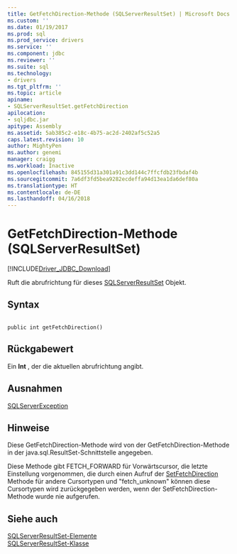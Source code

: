 ```yaml
---
title: GetFetchDirection-Methode (SQLServerResultSet) | Microsoft Docs
ms.custom: ''
ms.date: 01/19/2017
ms.prod: sql
ms.prod_service: drivers
ms.service: ''
ms.component: jdbc
ms.reviewer: ''
ms.suite: sql
ms.technology:
- drivers
ms.tgt_pltfrm: ''
ms.topic: article
apiname:
- SQLServerResultSet.getFetchDirection
apilocation:
- sqljdbc.jar
apitype: Assembly
ms.assetid: 5ab385c2-e18c-4b75-ac2d-2402af5c52a5
caps.latest.revision: 10
author: MightyPen
ms.author: genemi
manager: craigg
ms.workload: Inactive
ms.openlocfilehash: 845155d31a301a91c3dd144c7ffcfdb23fbdaf4b
ms.sourcegitcommit: 7a6df3fd5bea9282ecdeffa94d13ea1da6def80a
ms.translationtype: HT
ms.contentlocale: de-DE
ms.lasthandoff: 04/16/2018
---
```

# <a name="getfetchdirection-method-sqlserverresultset"></a>GetFetchDirection-Methode (SQLServerResultSet)
[!INCLUDE[Driver_JDBC_Download](../../../includes/driver_jdbc_download.md)]

  Ruft die abrufrichtung für dieses [SQLServerResultSet](../../../connect/jdbc/reference/sqlserverresultset-class.md) Objekt.  
  
## <a name="syntax"></a>Syntax  
  
```  
  
public int getFetchDirection()  
```  
  
## <a name="return-value"></a>Rückgabewert  
 Ein **Int** , der die aktuellen abrufrichtung angibt.  
  
## <a name="exceptions"></a>Ausnahmen  
 [SQLServerException](../../../connect/jdbc/reference/sqlserverexception-class.md)  
  
## <a name="remarks"></a>Hinweise  
 Diese GetFetchDirection-Methode wird von der GetFetchDirection-Methode in der java.sql.ResultSet-Schnittstelle angegeben.  
  
 Diese Methode gibt FETCH_FORWARD für Vorwärtscursor, die letzte Einstellung vorgenommen, die durch einen Aufruf der [SetFetchDirection](../../../connect/jdbc/reference/setfetchdirection-method-sqlserverresultset.md) Methode für andere Cursortypen und "fetch_unknown" können diese Cursortypen wird zurückgegeben werden, wenn der SetFetchDirection-Methode wurde nie aufgerufen.  
  
## <a name="see-also"></a>Siehe auch  
 [SQLServerResultSet-Elemente](../../../connect/jdbc/reference/sqlserverresultset-members.md)   
 [SQLServerResultSet-Klasse](../../../connect/jdbc/reference/sqlserverresultset-class.md)  
  
  
